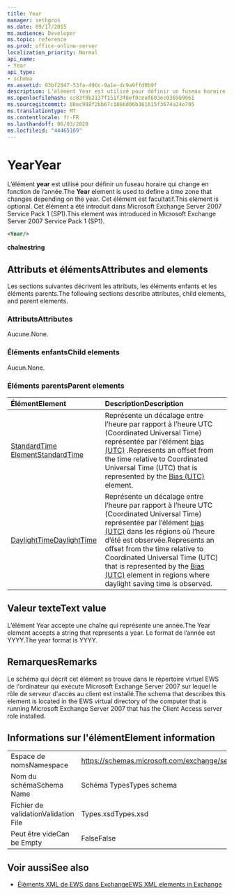 ```yaml
---
title: Year
manager: sethgros
ms.date: 09/17/2015
ms.audience: Developer
ms.topic: reference
ms.prod: office-online-server
localization_priority: Normal
api_name:
- Year
api_type:
- schema
ms.assetid: 93bf2847-53fa-496c-9a1e-dc9a9ffd0b9f
description: L’élément Year est utilisé pour définir un fuseau horaire qui change en fonction de l’année. Cet élément est facultatif. Cet élément a été introduit dans Microsoft Exchange Server 2007 Service Pack 1 (SP1).
ms.openlocfilehash: cc83f9b2137f151f3f8ef0ceaf603ec036989961
ms.sourcegitcommit: 88ec988f2bb67c1866d06b361615f3674a24e795
ms.translationtype: MT
ms.contentlocale: fr-FR
ms.lasthandoff: 06/03/2020
ms.locfileid: "44465169"
---
```

# <a name="year"></a><span data-ttu-id="b3527-105">Year</span><span class="sxs-lookup"><span data-stu-id="b3527-105">Year</span></span>

<span data-ttu-id="b3527-106">L’élément **year** est utilisé pour définir un fuseau horaire qui change en fonction de l’année.</span><span class="sxs-lookup"><span data-stu-id="b3527-106">The **Year** element is used to define a time zone that changes depending on the year.</span></span> <span data-ttu-id="b3527-107">Cet élément est facultatif.</span><span class="sxs-lookup"><span data-stu-id="b3527-107">This element is optional.</span></span> <span data-ttu-id="b3527-108">Cet élément a été introduit dans Microsoft Exchange Server 2007 Service Pack 1 (SP1).</span><span class="sxs-lookup"><span data-stu-id="b3527-108">This element was introduced in Microsoft Exchange Server 2007 Service Pack 1 (SP1).</span></span> 
  
```xml
<Year/>
```

<span data-ttu-id="b3527-109">**chaîne**</span><span class="sxs-lookup"><span data-stu-id="b3527-109">**string**</span></span>

## <a name="attributes-and-elements"></a><span data-ttu-id="b3527-110">Attributs et éléments</span><span class="sxs-lookup"><span data-stu-id="b3527-110">Attributes and elements</span></span>

<span data-ttu-id="b3527-111">Les sections suivantes décrivent les attributs, les éléments enfants et les éléments parents.</span><span class="sxs-lookup"><span data-stu-id="b3527-111">The following sections describe attributes, child elements, and parent elements.</span></span>
  
### <a name="attributes"></a><span data-ttu-id="b3527-112">Attributs</span><span class="sxs-lookup"><span data-stu-id="b3527-112">Attributes</span></span>

<span data-ttu-id="b3527-113">Aucune.</span><span class="sxs-lookup"><span data-stu-id="b3527-113">None.</span></span>
  
### <a name="child-elements"></a><span data-ttu-id="b3527-114">Éléments enfants</span><span class="sxs-lookup"><span data-stu-id="b3527-114">Child elements</span></span>

<span data-ttu-id="b3527-115">Aucun.</span><span class="sxs-lookup"><span data-stu-id="b3527-115">None.</span></span>
  
### <a name="parent-elements"></a><span data-ttu-id="b3527-116">Éléments parents</span><span class="sxs-lookup"><span data-stu-id="b3527-116">Parent elements</span></span>

|<span data-ttu-id="b3527-117">**Élément**</span><span class="sxs-lookup"><span data-stu-id="b3527-117">**Element**</span></span>|<span data-ttu-id="b3527-118">**Description**</span><span class="sxs-lookup"><span data-stu-id="b3527-118">**Description**</span></span>|
|:-----|:-----|
|[<span data-ttu-id="b3527-119">StandardTime Element</span><span class="sxs-lookup"><span data-stu-id="b3527-119">StandardTime</span></span>](standardtime.md) <br/> |<span data-ttu-id="b3527-120">Représente un décalage entre l’heure par rapport à l’heure UTC (Coordinated Universal Time) représentée par l’élément [bias (UTC)](bias-utc.md) .</span><span class="sxs-lookup"><span data-stu-id="b3527-120">Represents an offset from the time relative to Coordinated Universal Time (UTC) that is represented by the [Bias (UTC)](bias-utc.md) element.</span></span>  <br/> |
|[<span data-ttu-id="b3527-121">DaylightTime</span><span class="sxs-lookup"><span data-stu-id="b3527-121">DaylightTime</span></span>](daylighttime.md) <br/> |<span data-ttu-id="b3527-122">Représente un décalage entre l’heure par rapport à l’heure UTC (Coordinated Universal Time) représentée par l’élément [bias (UTC)](bias-utc.md) dans les régions où l’heure d’été est observée.</span><span class="sxs-lookup"><span data-stu-id="b3527-122">Represents an offset from the time relative to Coordinated Universal Time (UTC) that is represented by the [Bias (UTC)](bias-utc.md) element in regions where daylight saving time is observed.</span></span>  <br/> |
   
## <a name="text-value"></a><span data-ttu-id="b3527-123">Valeur texte</span><span class="sxs-lookup"><span data-stu-id="b3527-123">Text value</span></span>

<span data-ttu-id="b3527-124">L’élément Year accepte une chaîne qui représente une année.</span><span class="sxs-lookup"><span data-stu-id="b3527-124">The Year element accepts a string that represents a year.</span></span> <span data-ttu-id="b3527-125">Le format de l’année est YYYY.</span><span class="sxs-lookup"><span data-stu-id="b3527-125">The year format is YYYY.</span></span>
  
## <a name="remarks"></a><span data-ttu-id="b3527-126">Remarques</span><span class="sxs-lookup"><span data-stu-id="b3527-126">Remarks</span></span>

<span data-ttu-id="b3527-127">Le schéma qui décrit cet élément se trouve dans le répertoire virtuel EWS de l'ordinateur qui exécute Microsoft Exchange Server 2007 sur lequel le rôle de serveur d'accès au client est installé.</span><span class="sxs-lookup"><span data-stu-id="b3527-127">The schema that describes this element is located in the EWS virtual directory of the computer that is running Microsoft Exchange Server 2007 that has the Client Access server role installed.</span></span>
  
## <a name="element-information"></a><span data-ttu-id="b3527-128">Informations sur l'élément</span><span class="sxs-lookup"><span data-stu-id="b3527-128">Element information</span></span>

|||
|:-----|:-----|
|<span data-ttu-id="b3527-129">Espace de noms</span><span class="sxs-lookup"><span data-stu-id="b3527-129">Namespace</span></span>  <br/> |https://schemas.microsoft.com/exchange/services/2006/types  <br/> |
|<span data-ttu-id="b3527-130">Nom du schéma</span><span class="sxs-lookup"><span data-stu-id="b3527-130">Schema Name</span></span>  <br/> |<span data-ttu-id="b3527-131">Schéma Types</span><span class="sxs-lookup"><span data-stu-id="b3527-131">Types schema</span></span>  <br/> |
|<span data-ttu-id="b3527-132">Fichier de validation</span><span class="sxs-lookup"><span data-stu-id="b3527-132">Validation File</span></span>  <br/> |<span data-ttu-id="b3527-133">Types.xsd</span><span class="sxs-lookup"><span data-stu-id="b3527-133">Types.xsd</span></span>  <br/> |
|<span data-ttu-id="b3527-134">Peut être vide</span><span class="sxs-lookup"><span data-stu-id="b3527-134">Can be Empty</span></span>  <br/> |<span data-ttu-id="b3527-135">False</span><span class="sxs-lookup"><span data-stu-id="b3527-135">False</span></span>  <br/> |
   
## <a name="see-also"></a><span data-ttu-id="b3527-136">Voir aussi</span><span class="sxs-lookup"><span data-stu-id="b3527-136">See also</span></span>

- [<span data-ttu-id="b3527-137">Éléments XML de EWS dans Exchange</span><span class="sxs-lookup"><span data-stu-id="b3527-137">EWS XML elements in Exchange</span></span>](ews-xml-elements-in-exchange.md)

